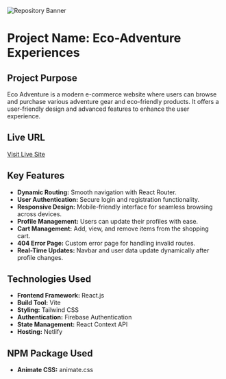 ![Repository Banner](https://i.ibb.co.com/BH7bQX0V/Screenshot-48.png)


# **Project Name: Eco-Adventure Experiences**

## **Project Purpose**
Eco Adventure is a modern e-commerce website where users can browse and purchase various adventure gear and eco-friendly products. It offers a user-friendly design and advanced features to enhance the user experience.

## **Live URL**
[Visit Live Site](https://eco-adventure-experience-3aa69.web.app)

## **Key Features**
- **Dynamic Routing:** Smooth navigation with React Router.
- **User Authentication:** Secure login and registration functionality.
- **Responsive Design:** Mobile-friendly interface for seamless browsing across devices.
- **Profile Management:** Users can update their profiles with ease.
- **Cart Management:** Add, view, and remove items from the shopping cart.
- **404 Error Page:** Custom error page for handling invalid routes.
- **Real-Time Updates:** Navbar and user data update dynamically after profile changes.

## **Technologies Used**
- **Frontend Framework:** React.js
- **Build Tool:** Vite
- **Styling:** Tailwind CSS
- **Authentication:** Firebase Authentication
- **State Management:** React Context API
- **Hosting:** Netlify


## **NPM Package Used**
- **Animate CSS:** animate.css
